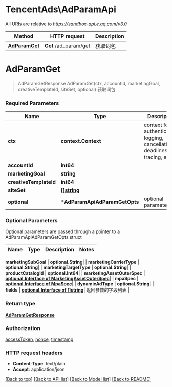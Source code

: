 # TencentAds\AdParamApi

All URIs are relative to *https://sandbox-api.e.qq.com/v3.0*

Method | HTTP request | Description
------------- | ------------- | -------------
[**AdParamGet**](AdParamApi.md#AdParamGet) | **Get** /ad_param/get | 获取词包


# **AdParamGet**
> AdParamGetResponse AdParamGet(ctx, accountId, marketingGoal, creativeTemplateId, siteSet, optional)
获取词包

### Required Parameters

Name | Type | Description  | Notes
------------- | ------------- | ------------- | -------------
 **ctx** | **context.Context** | context for authentication, logging, cancellation, deadlines, tracing, etc.
  **accountId** | **int64**|  | 
  **marketingGoal** | **string**|  | 
  **creativeTemplateId** | **int64**|  | 
  **siteSet** | [**[]string**](string.md)|  | 
 **optional** | ***AdParamApiAdParamGetOpts** | optional parameters | nil if no parameters

### Optional Parameters
Optional parameters are passed through a pointer to a AdParamApiAdParamGetOpts struct

Name | Type | Description  | Notes
------------- | ------------- | ------------- | -------------




 **marketingSubGoal** | **optional.String**|  | 
 **marketingCarrierType** | **optional.String**|  | 
 **marketingTargetType** | **optional.String**|  | 
 **productCatalogId** | **optional.Int64**|  | 
 **marketingAssetOuterSpec** | [**optional.Interface of MarketingAssetOuterSpec**](MarketingAssetOuterSpec.md)|  | 
 **mpaSpec** | [**optional.Interface of MpaSpec**](MpaSpec.md)|  | 
 **dynamicAdType** | **optional.String**|  | 
 **fields** | [**optional.Interface of []string**](string.md)| 返回参数的字段列表 | 

### Return type

[**AdParamGetResponse**](AdParamGetResponse.md)

### Authorization

[accessToken](../README.md#accessToken), [nonce](../README.md#nonce), [timestamp](../README.md#timestamp)

### HTTP request headers

 - **Content-Type**: text/plain
 - **Accept**: application/json

[[Back to top]](#) [[Back to API list]](../README.md#documentation-for-api-endpoints) [[Back to Model list]](../README.md#documentation-for-models) [[Back to README]](../README.md)

